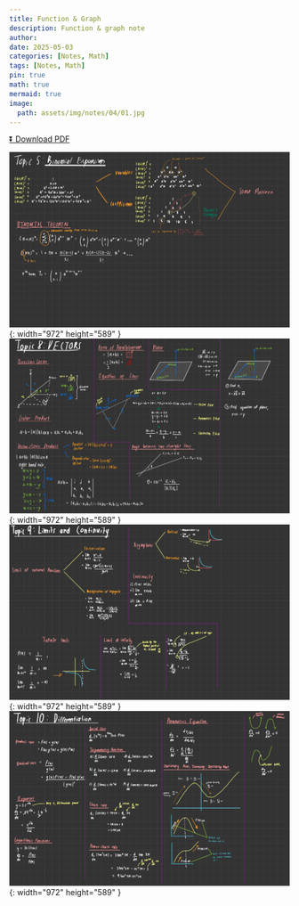 ```yaml
---
title: Function & Graph
description: Function & graph note
author: 
date: 2025-05-03 
categories: [Notes, Math]
tags: [Notes, Math]
pin: true
math: true
mermaid: true
image:
  path: assets/img/notes/04/01.jpg
---
```


[⏬ Download PDF](https://wahbakamaluddin.github.io/assets/pdf/notes/04/F&G-SN.pdf)

![Desktop View](assets/img/notes/04/01.jpg){: width="972" height="589" }
![Desktop View](assets/img/notes/04/02.jpg){: width="972" height="589" }
![Desktop View](assets/img/notes/04/03.jpg){: width="972" height="589" }
![Desktop View](assets/img/notes/04/04.jpg){: width="972" height="589" }